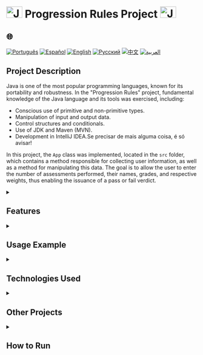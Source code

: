 # <img src="https://cdn-icons-png.flaticon.com/128/226/226777.png" alt="Java Projects Logo" width="42" height="30" /> Progression Rules Project <img src="https://cdn-icons-png.flaticon.com/128/226/226777.png" alt="Java Projects Logo" width="42" height="30" />

## 🌐 
[![Português](https://img.shields.io/badge/Português-green)](https://github.com/SamuelRocha91/project_rule_of_progression/blob/main/README.md) 
[![Español](https://img.shields.io/badge/Español-yellow)](https://github.com/SamuelRocha91/project_rule_of_progression/blob/main/README_es.md) 
[![English](https://img.shields.io/badge/English-blue)](https://github.com/SamuelRocha91/project_rule_of_progression/blob/main/README_en.md) 
[![Русский](https://img.shields.io/badge/Русский-lightgrey)](https://github.com/SamuelRocha91/project_rule_of_progression/blob/main/README_ru.md) 
[![中文](https://img.shields.io/badge/中文-red)](https://github.com/SamuelRocha91/project_rule_of_progression/blob/main/README_ch.md) 
[![العربية](https://img.shields.io/badge/العربية-orange)](https://github.com/SamuelRocha91/project_rule_of_progression/blob/main/README_ar.md)

## Project Description

Java is one of the most popular programming languages, known for its portability and robustness. In the "Progression Rules" project, fundamental knowledge of the Java language and its tools was exercised, including:

- Conscious use of primitive and non-primitive types.
- Manipulation of input and output data.
- Control structures and conditionals.
- Use of JDK and Maven (MVN).
- Development in IntelliJ IDEA.Se precisar de mais alguma coisa, é só avisar!

In this project, the `App` class was implemented, located in the `src` folder, which contains a method responsible for collecting user information, as well as a method for manipulating this data. The goal is to allow the user to enter the number of assessments performed, their names, grades, and respective weights, thus enabling the issuance of a pass or fail verdict.

<details>
  <summary><h2>Features</h2></summary>

  - **Grade Collection**: Allows the user to register assessments, providing name, weight, and grade.
  - **Percentage Calculation**: Evaluates the weighted average of grades and determines the student's status (pass or fail) based on the minimum score.
</details>

<details>
  <summary><h2>Usage Example</h2></summary>
  The code below illustrates how information is collected and processed:
  
  ```java
  public static void collectGrades() {
      // Logic for collecting and processing grades
  }
  ```
</details>

<details>
  <summary><h2>Technologies Used</h2></summary>

  - **Java**: Main programming language.
  - **Spring Boot**: For building applications and REST APIs.
  - **Maven**: Java project management tool.
  - **IntelliJ IDEA**: IDE used for development.
</details>

<details>
  <summary><h2>Other Projects</h2></summary>

  - 🗳️ [Voting System](https://github.com/SamuelRocha91/sistemaDeVotacao/blob/main/README_en.md)
  - 🌱 [Agrix](https://github.com/SamuelRocha91/Agrix/blob/main/README_en.md)
  - 🏛️ [Museum Locator](https://github.com/SamuelRocha91/localizadorDeMuseus/blob/main/README_en.md)
</details>

<details>
  <summary><h2>How to Run</h2></summary>
  
  1. **Clone this repository** to your local machine:
     ```sh
     git clone https://github.com/SamuelRocha91/project_rule_of_progression.git
     ```

  2. **Navigate to the project directory**.

  3. **Compile and run the application** using Maven:
     ```sh
     mvn spring-boot:run
     ```
</details>
